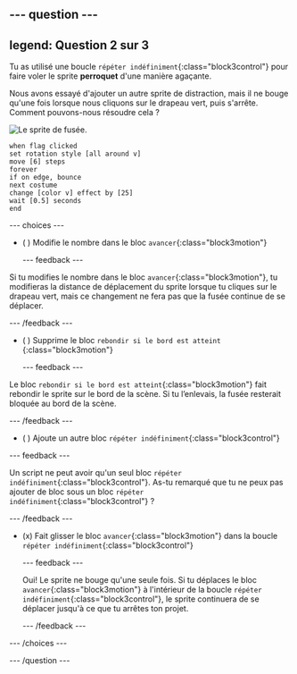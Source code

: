 --- question ---
---
legend: Question 2 sur 3
---

Tu as utilisé une boucle `répéter indéfiniment`{:class="block3control"} pour faire voler le sprite **perroquet** d'une manière agaçante.

Nous avons essayé d'ajouter un autre sprite de distraction, mais il ne bouge qu'une fois lorsque nous cliquons sur le drapeau vert, puis s'arrête. Comment pouvons-nous résoudre cela ?

![Le sprite de fusée.](images/rocket-sprite.png)

```blocks3
when flag clicked
set rotation style [all around v] 
move [6] steps 
forever 
if on edge, bounce 
next costume 
change [color v] effect by [25] 
wait [0.5] seconds 
end
```

--- choices ---

- ( ) Modifie le nombre dans le bloc `avancer`{:class="block3motion"}

  --- feedback ---

Si tu modifies le nombre dans le bloc `avancer`{:class="block3motion"}, tu modifieras la distance de déplacement du sprite lorsque tu cliques sur le drapeau vert, mais ce changement ne fera pas que la fusée continue de se déplacer.

  --- /feedback ---

- ( ) Supprime le bloc `rebondir si le bord est atteint` {:class="block3motion"}

  --- feedback ---

Le bloc `rebondir si le bord est atteint`{:class="block3motion"} fait rebondir le sprite sur le bord de la scène. Si tu l’enlevais, la fusée resterait bloquée au bord de la scène.

  --- /feedback ---

- ( ) Ajoute un autre bloc `répéter indéfiniment`{:class="block3control"}

--- feedback ---

Un script ne peut avoir qu'un seul bloc `répéter indéfiniment`{:class="block3control"}. As-tu remarqué que tu ne peux pas ajouter de bloc sous un bloc `répéter indéfiniment`{:class="block3control"} ?

--- /feedback ---

- (x) Fait glisser le bloc `avancer`{:class="block3motion"} dans la boucle `répéter indéfiniment`{:class="block3control"}

  --- feedback ---

  Oui! Le sprite ne bouge qu'une seule fois. Si tu déplaces le bloc `avancer`{:class="block3motion"} à l'intérieur de la boucle `répéter indéfiniment`{:class="block3control"}, le sprite continuera de se déplacer jusqu'à ce que tu arrêtes ton projet.

  --- /feedback ---

--- /choices ---

--- /question ---
